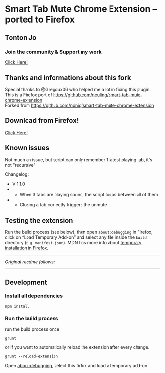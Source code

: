 # Smart Tab Mute Chrome Extension – ported to Firefox

## Tonton Jo  
### Join the community & Support my work   
[Click Here!](https://linktr.ee/tontonjo)  

## Thanks and informations about this fork
Special thanks to @Gregoux06 who helped me a lot in fixing this plugin.  
This is a Firefox port of https://github.com/neuling/smart-tab-mute-chrome-extension  
Forked from https://github.com/noniq/smart-tab-mute-chrome-extension  

## Download from Firefox!  
[Click Here!](https://addons.mozilla.org/en-US/firefox/addon/smart-tab-mute-2023)  

## Known issues  
Not much an issue, but script can only remember 1 latest playing tab, it's not "recursive"

Changelog:: 
- V 1.1.0
- - When 3 tabs are playing sound, the script loops between all of them
- - Closing a tab correctly triggers the unmute

## Testing the extension

Run the build process (see below), then open `about:debugging` in Firefox, click on “Load Temporary Add-on” and select any file inside the `build` directory (e.g. `manifest.json`). MDN has more info about [temporary installation in Firefox](https://developer.mozilla.org/en-US/Add-ons/WebExtensions/Temporary_Installation_in_Firefox).

---

*Original readme follows:*

---

## Development

### Install all dependencies

```shell
npm install
```

### Run the build process

run the build process once

```shell
grunt
```

or if you want to automatically reload the extension after every change.

```shell
grunt --reload-extension
```

Open [about:debugging](about:debugging#/setup), select this firfox and load a temporary add-on
